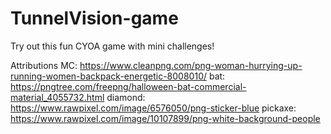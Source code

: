 # TunnelVision-game

Try out this fun CYOA game with mini challenges!



Attributions
MC: https://www.cleanpng.com/png-woman-hurrying-up-running-women-backpack-energetic-8008010/
bat: https://pngtree.com/freepng/halloween-bat-commercial-material_4055732.html
diamond: https://www.rawpixel.com/image/6576050/png-sticker-blue
pickaxe: https://www.rawpixel.com/image/10107899/png-white-background-people
